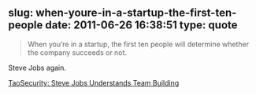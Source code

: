 slug: when-youre-in-a-startup-the-first-ten-people
date: 2011-06-26 16:38:51
type: quote
---

> When you’re in a startup, the first ten people will determine whether the company succeeds or not.

Steve Jobs again.

 [TaoSecurity: Steve Jobs Understands Team Building](http://taosecurity.blogspot.com/2010/12/steve-jobs-understands-team-building.html)
